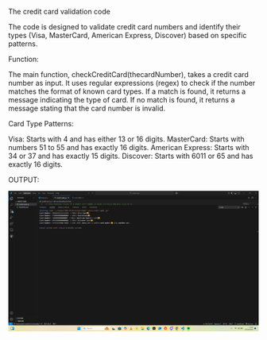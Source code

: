 The credit card validation code

The code is designed to validate credit card numbers and identify their types (Visa, MasterCard, American Express, Discover) based on specific patterns.

Function:

The main function, checkCreditCard(thecardNumber), takes a credit card number as input.
It uses regular expressions (regex) to check if the number matches the format of known card types.
If a match is found, it returns a message indicating the type of card. If no match is found, it returns a message stating that the card number is invalid.

Card Type Patterns:

Visa: Starts with 4 and has either 13 or 16 digits.
MasterCard: Starts with numbers 51 to 55 and has exactly 16 digits.
American Express: Starts with 34 or 37 and has exactly 15 digits.
Discover: Starts with 6011 or 65 and has exactly 16 digits.

OUTPUT:

![sreen shot](<Screenshot 2025-02-02 140442.png>)
